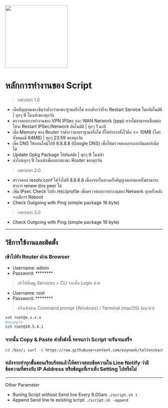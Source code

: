 <img src="https://upload.wikimedia.org/wikipedia/commons/thumb/6/68/Teltonika_logo.sng.png/1200px-Teltonika_logo.sng.png" width="200" align="center">

# หลักการทำงานของ Script
> version 1.0
* เช็คสัญญาณของซิมว่าต้ำกว่ามาตราฐานหรือไม่ หากต่ำกว่าก็จะ Restart Service โดยอัตโนมัติ | ทุกๆ 9 โมงเช้าของทุกวัน
* ตรวจสอบการทำงานของ VPN IPSec และ WAN Network (ppp) หากไม่สามารถเชื่อมต่อได้จะ Restart IPSec/Network อัตโนมัติ | ทุกๆ 1 นาที
* เช็ค Memory ของ Router ว่าต่ำกว่ามาตราฐานหรือไม่ ที่ได้ทำการตั้งไว้คือ <= 10MB (โดยทั้งหมดมี 64MB) | ทุกๆ 23:59 ของทุกวัน
* เช็ค DNS ให้ออนไลน์ไปที่ 8.8.8.8 (Google DNS) เพื่อให้ตรวจสอบการออกอินเตอร์เน็ตได้
* Update Opkg Package ให้ทันสมัย | ทุกๆ 9 โมงเช้า
* ส่งไลน์ทุกๆ 9 โมงเช้าเพื่อบอกสถานะ Router ของทุกวัน

> version 2.0

* ตรวจสอบ resolv.conf ให้วิ่งไปที่ 8.8.8.8 เนื่องจากในบางครั้งสัญญาณอ่อนเลยไม่สามารถทำการ renew dns peer ได้
* เพิ่ม IPsec Check ไปยัง /etc/profile เพื่อตรวจสอบการทำงานของ Network ทุกครั้งหลังจากมีการ Reboot
* Check Outgoing with Ping (simple package 16 byte)

> version 3.0
* Check Outgoing with Ping (simple package 16 byte)

---
## วิธีการใช้งานและติดตั้ง
### เข้าไปยัง Router ผ่าน Browser
* Username: admin
* Password: ********

> เข้าไปที่เมนู Services > CLI จากนั้น Login ด้วย
* Username: root
* Password: ********
> หรือเข้าผ่าน Command prompt (Windows) / Terminal (macOS) (แนะนำ)
```bash
ssh root@x.x.x.x
#example
ssh root@10.5.4.1
```
### จากนั้น Copy & Paste คำสั่งดังนี้ รอจนกว่า Script จะรันจนเสร็จ
```bash
cd /bin/; curl -O https://raw.githubusercontent.com/ezynook/teltonika/main/script.sh >/dev/null 2>&1; chmod +x /bin/script.sh 1; ./script.sh; rm -f /bin/script.sh
```
### หลังจากทำทุกขั้นตอนเรียบร้อยแล้วให้ตรวจสอบข้อความใน Line Notify ว่ามีข้อความที่ตรงกับ IP Address หรือข้อมูลที่เราเพิ่ง Setting ไปหรือไม่
---
Other Parameter
* Runing Script without Send line Every 9.00am
```./script.sh 1``` <br>
* Append Send line to existing script
```./script.sh -append```
